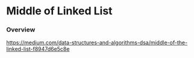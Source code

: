# Middle of Linked List

### Overview

https://medium.com/data-structures-and-algorithms-dsa/middle-of-the-linked-list-f8947d6e5c8e
